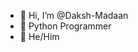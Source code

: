 - 👋 Hi, I’m @Daksh-Madaan
- 👀 Python Programmer
- 🌱 He/Him

<!---
Daksh-Madaan/Daksh-Madaan is a ✨ special ✨ repository because its `README.md` (this file) appears on your GitHub profile.
You can click the Preview link to take a look at your changes.
--->
